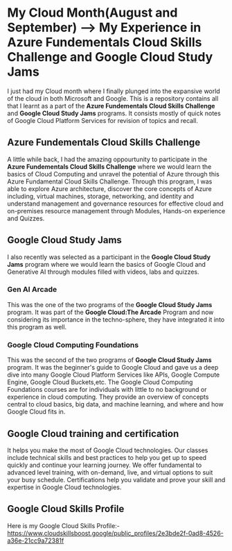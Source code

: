 # My Cloud Month(August and September) --> My Experience in Azure Fundementals Cloud Skills Challenge and Google Cloud Study Jams

I just had my Cloud month where I finally plunged into the expansive world of the cloud in both Microsoft and Google.
This is a repository contains all that I learnt as a part of the **Azure Fundementals Cloud Skills Challenge** and **Google Cloud Study Jams** programs. It consists mostly of quick notes of Google Cloud Platform Services for revision of topics and recall.

## Azure Fundementals Cloud Skills Challenge

A little while back, I had the amazing oppourtunity to participate in the **Azure Fundementals Cloud Skills Challenge** where we would learn the basics of Cloud Computing and unravel the potential of Azure through this Azure Fundamental Cloud Skills Challenge. Through this program, I was able to explore Azure architecture, discover the core concepts of Azure including, virtual machines, storage, networking, and identity and understand management and governance resources for effective cloud and on-premises resource management through Modules, Hands-on experience and Quizzes.

## Google Cloud Study Jams

I also recently was selected as a participant in the **Google Cloud Study Jams** program where we would learn the basics of Google Cloud and Generative AI through modules filled with videos, labs and quizzes. 

### Gen AI Arcade

This was the one of the two programs of the **Google Cloud Study Jams** program. It was part of the **Google Cloud:The Arcade** Program and now considering its importance in the techno-sphere, they have integrated it into this program as well.

### Google Cloud Computing Foundations

This was the second of the two programs of **Google Cloud Study Jams** program. It was the beginner's guide to Google Cloud and gave us a deep dive into many Google Cloud Platform Services like APIs, Google Compute Engine, Google Cloud Buckets,etc. The Google Cloud Computing Foundations courses are for individuals with little to no background or experience in cloud computing. They provide an overview of concepts central to cloud basics, big data, and machine learning, and where and how Google Cloud fits in.

## Google Cloud training and certification

It helps you make the most of Google Cloud technologies. Our classes include technical skills and best practices to help you get up to speed quickly and continue your learning journey. We offer fundamental to advanced level training, with on-demand, live, and virtual options to suit your busy schedule. Certifications help you validate and prove your skill and expertise in Google Cloud technologies.

## Google Cloud Skills Profile

Here is my Google Cloud Skills Profile:-
<https://www.cloudskillsboost.google/public_profiles/2e3bde2f-0ad8-4526-a36e-21cc9a72381f>
